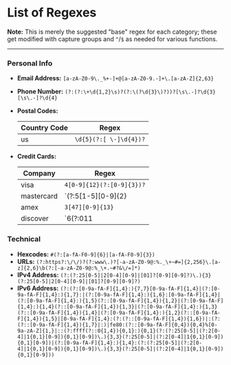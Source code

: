 # List of Regexes

**Note:** This is merely the suggested "base" regex for each category; these get modified with capture groups and `^`/`$` as needed for various functions.

---

### Personal Info
* **Email Address:** `[a-zA-Z0-9\._%+-]+@[a-zA-Z0-9.-]+\.[a-zA-Z]{2,63}`
* **Phone Number:** `(?:(?:\+\d{1,2}\s)?(?:\(?\d{3}\)?))?[\s\.-]?\d{3}[\s\.-]?\d{4}`
* **Postal Codes:**

  | Country Code |         Regex          |
  |--------------|------------------------|
  | us           | `\d{5}(?:[ \-]\d{4})?` |

* **Credit Cards:**

  |  Company   |           Regex               |
  |------------|-------------------------------|
  | visa       | `4[0-9]{12}(?:[0-9]{3})?`     |
  | mastercard |`(?:5[1-5][0-9]{2}|222[1-9]|22[3-9][0-9]|2[3-6][0-9]{2}|27[01][0-9]|2720)[0-9]{12}` |
  | amex       | `3[47][0-9]{13}`              |
  | discover   | `6(?:011|5[0-9]{2})[0-9]{12}` |

### Technical
* **Hexcodes:** `#(?:[a-fA-F0-9]{6}|[a-fA-F0-9]{3})`
* **URLs:** `(?:https?:\/\/)?(?:www\.)?[-a-zA-Z0-9@:%._\+~#=]{2,256}\.[a-z]{2,6}\b(?:[-a-zA-Z0-9@:%_\+.~#?&\/=]*)`
* **IPv4 Address:** `(?:(?:25[0-5]|2[0-4][0-9]|[01]?[0-9][0-9]?)\.){3}(?:25[0-5]|2[0-4][0-9]|[01]?[0-9][0-9]?)`
* **IPv6 Address:** `(?:(?:[0-9a-fA-F]{1,4}:){7,7}[0-9a-fA-F]{1,4}|(?:[0-9a-fA-F]{1,4}:){1,7}:|(?:[0-9a-fA-F]{1,4}:){1,6}:[0-9a-fA-F]{1,4}|(?:[0-9a-fA-F]{1,4}:){1,5}(?::[0-9a-fA-F]{1,4}){1,2}|(?:[0-9a-fA-F]{1,4}:){1,4}(?::[0-9a-fA-F]{1,4}){1,3}|(?:[0-9a-fA-F]{1,4}:){1,3}(?::[0-9a-fA-F]{1,4}){1,4}|(?:[0-9a-fA-F]{1,4}:){1,2}(?::[0-9a-fA-F]{1,4}){1,5}|[0-9a-fA-F]{1,4}:(?:(?::[0-9a-fA-F]{1,4}){1,6})|:(?:(?::[0-9a-fA-F]{1,4}){1,7}|:)|fe80:(?::[0-9a-fA-F]{0,4}){0,4}%[0-9a-zA-Z]{1,}|::(?:ffff(?::0{1,4}){0,1}:){0,1}(?:(?:25[0-5]|(?:2[0-4]|1{0,1}[0-9]){0,1}[0-9])\.){3,3}(?:25[0-5]|(?:2[0-4]|1{0,1}[0-9]){0,1}[0-9])|(?:[0-9a-fA-F]{1,4}:){1,4}:(?:(?:25[0-5]|(?:2[0-4]|1{0,1}[0-9]){0,1}[0-9])\.){3,3}(?:25[0-5]|(?:2[0-4]|1{0,1}[0-9]){0,1}[0-9]))`
